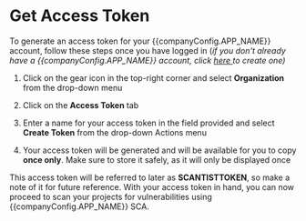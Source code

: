 <script setup>
import { companyConfig } from '../../../config/companyConfig.js'
</script>

# Get Access Token

To generate an access token for your {{companyConfig.APP_NAME}} account, follow these steps once you have logged in (_if you don't already have a {{companyConfig.APP_NAME}} account, click_ [_here_ ](https://scantist.atlassian.net/wiki/spaces/SD/pages/1777958921)_to create one)_

&#x20;

1.  Click on the gear icon in the top-right corner and select **Organization** from the drop-down menu

    &#x20;

2.  Click on the **Access Token** tab

    &#x20;

3.  Enter a name for your access token in the field provided and select **Create Token** from the drop-down Actions menu

    &#x20;

4.  Your access token will be generated and will be available for you to copy **once only**. Make sure to store it safely, as it will only be displayed once

&#x20;

This access token will be referred to later as **SCANTISTTOKEN**, so make a note of it for future reference. With your access token in hand, you can now proceed to scan your projects for vulnerabilities using {{companyConfig.APP_NAME}} SCA.
